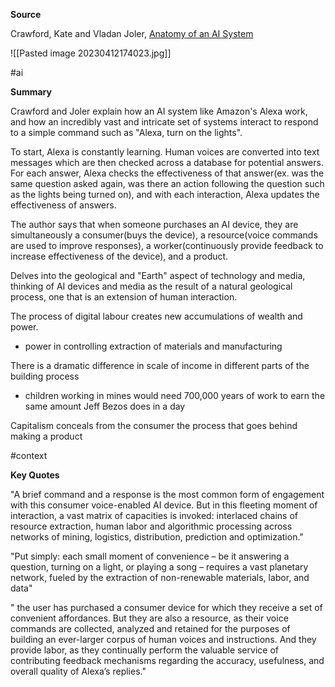 **Source**


Crawford, Kate and Vladan Joler, [Anatomy of an AI System](https://anatomyof.ai/)


![[Pasted image 20230412174023.jpg]]


#ai 


**Summary**

Crawford and Joler explain how an AI system like Amazon's Alexa work, and how an incredibly vast and intricate set of systems interact to respond to a simple command such as "Alexa, turn on the lights".

To start, Alexa is constantly learning. Human voices are converted into text messages which are then checked across a database for potential answers. For each answer, Alexa checks the effectiveness of that answer(ex. was the same question asked again, was there an action following the question such as the lights being turned on), and with each interaction, Alexa updates the effectiveness of answers. 

The author says that when someone purchases an AI device, they are simultaneously a consumer(buys the device), a resource(voice commands are used to improve responses), a worker(continuously provide feedback to increase effectiveness of the device), and a product.

Delves into the geological and "Earth" aspect of technology and media, thinking of AI  devices and media as the result of a natural geological process, one that is an extension of human interaction.

The process of digital labour creates new accumulations of wealth and power.
- power in controlling extraction of materials and manufacturing

There is a dramatic difference in scale of income in different parts of the building process
- children working in mines would need 700,000 years of work to earn the same amount Jeff Bezos does in a day

Capitalism conceals from the consumer the process that goes behind making a product

#context 







**Key Quotes**

"A brief command and a response is the most common form of engagement with this consumer voice-enabled AI device. But in this fleeting moment of interaction, a vast matrix of capacities is invoked: interlaced chains of resource extraction, human labor and algorithmic processing across networks of mining, logistics, distribution, prediction and optimization."


"Put simply: each small moment of convenience – be it answering a question, turning on a light, or playing a song – requires a vast planetary network, fueled by the extraction of non-renewable materials, labor, and data"


" the user has purchased a consumer device for which they receive a set of convenient affordances. But they are also a resource, as their voice commands are collected, analyzed and retained for the purposes of building an ever-larger corpus of human voices and instructions. And they provide labor, as they continually perform the valuable service of contributing feedback mechanisms regarding the accuracy, usefulness, and overall quality of Alexa’s replies."



